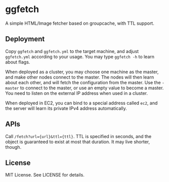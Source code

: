 ggfetch
=======

A simple HTML/Image fetcher based on groupcache, with TTL support.

Deployment
----------

Copy `ggfetch` and `ggfetch.yml` to the target machine, and adjust `ggfetch.yml` according to your usage. You may type `ggfetch -h` to learn about flags.

When deployed as a cluster, you may choose one machine as the master, and make other nodes connect to the master. The nodes will then learn about each other, and will fetch the configuration from the master. Use the `-master` to connect to the master, or use an empty value to become a master. You need to listen on the external IP address when used in a cluster.

When deployed in EC2, you can bind to a special address called `ec2`, and the server will learn its private IPv4 address automatically.

APIs
------

Call `/fetch?url={url}&ttl={ttl}`. TTL is specified in seconds, and the object is guaranteed to exist at most that duration. It may live shorter, though.

License
-------

MIT License. See LICENSE for details.

